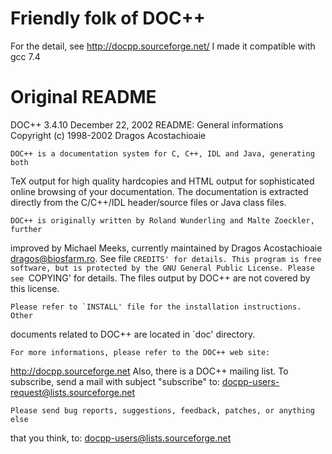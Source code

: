 # Friendly folk of DOC++

For the detail, see http://docpp.sourceforge.net/
I made it compatible with gcc 7.4

# Original README

DOC++ 3.4.10
December 22, 2002
README: General informations
Copyright (c) 1998-2002 Dragos Acostachioaie

    DOC++ is a documentation system for C, C++, IDL and Java, generating both
TeX output for high quality hardcopies and HTML output for sophisticated online
browsing of your documentation. The documentation is extracted directly from the
C/C++/IDL header/source files or Java class files.

    DOC++ is originally written by Roland Wunderling and Malte Zoeckler, further
improved by Michael Meeks, currently maintained by Dragos Acostachioaie
<dragos@biosfarm.ro>. See file `CREDITS' for details.
    This program is free software, but is protected by the GNU General Public
License. Please see `COPYING' for details. The files output by DOC++ are not
covered by this license.

    Please refer to `INSTALL' file for the installation instructions. Other
documents related to DOC++ are located in `doc' directory.

    For more informations, please refer to the DOC++ web site:
http://docpp.sourceforge.net
    Also, there is a DOC++ mailing list. To subscribe, send a mail with subject
"subscribe" to:
    docpp-users-request@lists.sourceforge.net

    Please send bug reports, suggestions, feedback, patches, or anything else
that you think, to:
    docpp-users@lists.sourceforge.net
